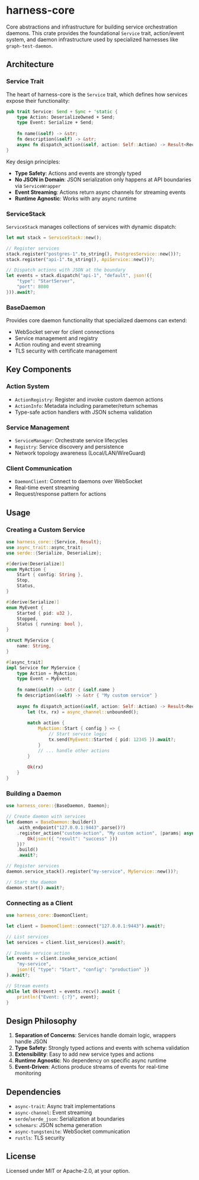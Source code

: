 # harness-core

Core abstractions and infrastructure for building service orchestration daemons. This crate provides the foundational `Service` trait, action/event system, and daemon infrastructure used by specialized harnesses like `graph-test-daemon`.

## Architecture

### Service Trait

The heart of harness-core is the `Service` trait, which defines how services expose their functionality:

```rust
pub trait Service: Send + Sync + 'static {
    type Action: DeserializeOwned + Send;
    type Event: Serialize + Send;
    
    fn name(&self) -> &str;
    fn description(&self) -> &str;
    async fn dispatch_action(&self, action: Self::Action) -> Result<Receiver<Self::Event>>;
}
```

Key design principles:
- **Type Safety**: Actions and events are strongly typed
- **No JSON in Domain**: JSON serialization only happens at API boundaries via `ServiceWrapper`
- **Event Streaming**: Actions return async channels for streaming events
- **Runtime Agnostic**: Works with any async runtime

### ServiceStack

`ServiceStack` manages collections of services with dynamic dispatch:

```rust
let mut stack = ServiceStack::new();

// Register services
stack.register("postgres-1".to_string(), PostgresService::new())?;
stack.register("api-1".to_string(), ApiService::new())?;

// Dispatch actions with JSON at the boundary
let events = stack.dispatch("api-1", "default", json!({
    "type": "StartServer",
    "port": 8080
})).await?;
```

### BaseDaemon

Provides core daemon functionality that specialized daemons can extend:

- WebSocket server for client connections
- Service management and registry
- Action routing and event streaming
- TLS security with certificate management

## Key Components

### Action System
- `ActionRegistry`: Register and invoke custom daemon actions
- `ActionInfo`: Metadata including parameter/return schemas
- Type-safe action handlers with JSON schema validation

### Service Management
- `ServiceManager`: Orchestrate service lifecycles
- `Registry`: Service discovery and persistence
- Network topology awareness (Local/LAN/WireGuard)

### Client Communication
- `DaemonClient`: Connect to daemons over WebSocket
- Real-time event streaming
- Request/response pattern for actions

## Usage

### Creating a Custom Service

```rust
use harness_core::{Service, Result};
use async_trait::async_trait;
use serde::{Serialize, Deserialize};

#[derive(Deserialize)]
enum MyAction {
    Start { config: String },
    Stop,
    Status,
}

#[derive(Serialize)]
enum MyEvent {
    Started { pid: u32 },
    Stopped,
    Status { running: bool },
}

struct MyService {
    name: String,
}

#[async_trait]
impl Service for MyService {
    type Action = MyAction;
    type Event = MyEvent;
    
    fn name(&self) -> &str { &self.name }
    fn description(&self) -> &str { "My custom service" }
    
    async fn dispatch_action(&self, action: Self::Action) -> Result<Receiver<Self::Event>> {
        let (tx, rx) = async_channel::unbounded();
        
        match action {
            MyAction::Start { config } => {
                // Start service logic
                tx.send(MyEvent::Started { pid: 12345 }).await?;
            }
            // ... handle other actions
        }
        
        Ok(rx)
    }
}
```

### Building a Daemon

```rust
use harness_core::{BaseDaemon, Daemon};

// Create daemon with services
let daemon = BaseDaemon::builder()
    .with_endpoint("127.0.0.1:9443".parse()?)
    .register_action("custom-action", "My custom action", |params| async {
        Ok(json!({ "result": "success" }))
    })?
    .build()
    .await?;

// Register services
daemon.service_stack().register("my-service", MyService::new())?;

// Start the daemon
daemon.start().await?;
```

### Connecting as a Client

```rust
use harness_core::DaemonClient;

let client = DaemonClient::connect("127.0.0.1:9443").await?;

// List services
let services = client.list_services().await?;

// Invoke service action
let events = client.invoke_service_action(
    "my-service",
    json!({ "type": "Start", "config": "production" })
).await?;

// Stream events
while let Ok(event) = events.recv().await {
    println!("Event: {:?}", event);
}
```

## Design Philosophy

1. **Separation of Concerns**: Services handle domain logic, wrappers handle JSON
2. **Type Safety**: Strongly typed actions and events with schema validation
3. **Extensibility**: Easy to add new service types and actions
4. **Runtime Agnostic**: No dependency on specific async runtime
5. **Event-Driven**: Actions produce streams of events for real-time monitoring

## Dependencies

- `async-trait`: Async trait implementations
- `async-channel`: Event streaming
- `serde`/`serde_json`: Serialization at boundaries
- `schemars`: JSON schema generation
- `async-tungstenite`: WebSocket communication
- `rustls`: TLS security

## License

Licensed under MIT or Apache-2.0, at your option.